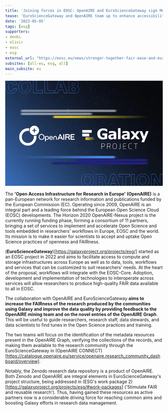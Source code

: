 ```yaml
---
title: 'Joining forces in EOSC: OpenAIRE and EuroScienceGateway sign Memorandum of Understanding'
tease: 'EuroScienceGateway and OpenAIRE team up to enhance accessibility and FAIRness of scientific data from the Galaxy project.'
date: '2023-05-05'
tags: [esg]
supporters:
- denbi
- elixir
- eosc
- esg
external_url: "https://eosc.eu/news/stronger-together-fair-ease-and-eurosciencegateway-join-forces"
subsites: [all-eu, esg, all]
main_subsite: eu
---
```


![MoU_ESG_OpenAIRE](./mou-Galaxy-202d88cb.png)

The **'Open Access Infrastructure for Research in Europe' (OpenAIRE)** is a pan-European network for research information and publications funded by the European Commission (EC). Operating since 2009, OpenAIRE is an integral part and a leading force behind the European Open Science Cloud (EOSC) developments. The Horizon 2020 OpenAIRE-Nexus project is the currently running funding phase, forming a consortium of 11 partners, bringing a set of services to implement and accelerate Open Science and tools embedded in researchers' workflows in Europe, EOSC and the world. Its mission is to make it easier for scientists to accept and uptake Open Science practices of openness and FAIRness.

(**EuroScienceGateway**)[https://galaxyproject.org/projects/esg/] started as an EOSC project in 2022 and aims to facilitate access to compute and storage infrastructures across Europe as well as to data, tools, workflows and services that can be customized to suit researchers’ needs. At the heart of the proposal, workflows will integrate with the EOSC-Core. Adoption, development and implementation of technologies to interoperate across services will allow researchers to produce high-quality FAIR data available to all in EOSC.

The collaboration with OpenAIRE and EuroScienceGateway **aims to increase the FAIRness of the research produced by the communities using Galaxy and improve the data quality by providing feedback to the OpenAIRE mining team and on the novel entries of the OpenAIRE Graph**. This will be useful to guide researchers, research staff, data stewards, and data scientists to find tunes in the Open Science practices and training.

The two teams will focus on the identification of the metadata resources present in the OpenAIRE Graph, verifying the collections of the records, and making them available to the research community through the EuroScienceGateway in (OpenAIRE CONNECT)[https://catalogue.openaire.eu/service/openaire.research_community_dashboard/overview]. 

Notably, the Zenodo research data repository is a product of OpenAIRE. Both Zenodo and OpenAIRE are integral elements in EuroScienceGateway's project structure, being addressed in (ESG's work package 2)[https://galaxyproject.org/projects/esg/#work-packages] ('Stimulate FAIR and reusable research'). Thus, having gained these resources as active partners now is a considerable driving force for reaching common aims and boosting Galaxy efforts in research data management.
